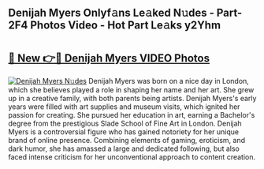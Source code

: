 ## Denijah Myers Onlyf𝚊ns Le𝚊ked N𝚞des - Part-2F4 Photos Video - Hot Part Le𝚊ks y2Yhm

# <h2><a href="http://ab33229.deff.icu/?id=Denijah+Myers">🔗 New 👉🔴 Denijah Myers VIDEO Photos</a></h2>

[![Denijah Myers N𝚞des](https://i.imgur.com/rIISA9y.gif)](http://ab33229.deff.icu/?id=Denijah+Myers)
Denijah Myers was born on a nice day in London, which she believes played a role in shaping her name and her art. She grew up in a creative family, with both parents being artists. Denijah Myers's early years were filled with art supplies and museum visits, which ignited her passion for creating. She pursued her education in art, earning a Bachelor's degree from the prestigious Slade School of Fine Art in London. Denijah Myers is a controversial figure who has gained notoriety for her unique brand of online presence. Combining elements of gaming, eroticism, and dark humor, she has amassed a large and dedicated following, but also faced intense criticism for her unconventional approach to content creation.
